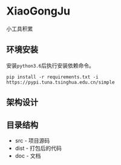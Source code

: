 # XiaoGongJu
小工具积累

## 环境安装
安装`python3.6`后执行安装依赖命令。
``` shell
pip install -r requirements.txt -i https://pypi.tuna.tsinghua.edu.cn/simple
```

## 架构设计

## 目录结构
* src - 项目源码
* dist - 打包后的代码
* doc - 文档

